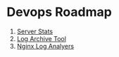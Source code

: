 # Devops Roadmap

1. [Server Stats](https://roadmap.sh/projects/server-stats)
2. [Log Archive Tool](https://roadmap.sh/projects/log-archive-tool)
3. [Nginx Log Analyers](https://roadmap.sh/projects/nginx-log-analyser)
